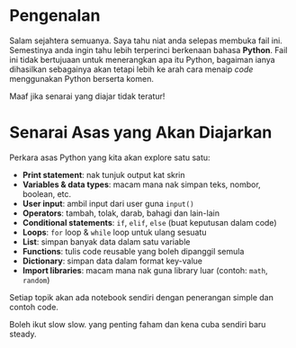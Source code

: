 # Pengenalan

Salam sejahtera semuanya. Saya tahu niat anda selepas membuka fail ini. Semestinya anda ingin tahu lebih terperinci berkenaan bahasa **Python**. Fail ini tidak bertujuaan untuk menerangkan apa itu Python, bagaiman ianya dihasilkan sebagainya akan tetapi lebih ke arah cara menaip *code* menggunakan Python berserta komen.

Maaf jika senarai yang diajar tidak teratur!

# Senarai Asas yang Akan Diajarkan

Perkara asas Python yang kita akan explore satu satu:

- **Print statement**: nak tunjuk output kat skrin
- **Variables & data types**: macam mana nak simpan teks, nombor, boolean, etc.
- **User input**: ambil input dari user guna `input()`
- **Operators**: tambah, tolak, darab, bahagi dan lain-lain
- **Conditional statements**: `if`, `elif`, `else` (buat keputusan dalam code)
- **Loops**: `for` loop & `while` loop untuk ulang sesuatu
- **List**: simpan banyak data dalam satu variable
- **Functions**: tulis code reusable yang boleh dipanggil semula
- **Dictionary**: simpan data dalam format key-value
- **Import libraries**: macam mana nak guna library luar (contoh: `math`, `random`)

Setiap topik akan ada notebook sendiri dengan penerangan simple dan contoh code.

Boleh ikut slow slow. yang penting faham dan kena cuba sendiri baru steady.
